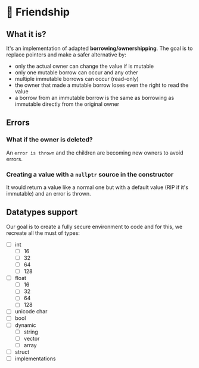 # 🌈 Friendship

## What it is?

It's an implementation of adapted **borrowing/ownershipping**. The goal is to replace pointers and make a safer alternative by:

- only the actual owner can change the value if is mutable
- only one mutable borrow can occur and any other
- multiple immutable borrows can occur (read-only)
- the owner that made a mutable borrow loses even the right to read the value
- a borrow from an immutable borrow is the same as borrowing as immutable directly from the original owner

## Errors

### What if the owner is deleted?
An `error is thrown` and the children are becoming new owners to avoid errors.

### Creating a value with a `nullptr` source in the constructor
It would return a value like a normal one but with a default value (RIP if it's immutable) and an error is thrown. 

## Datatypes support

Our goal is to create a fully secure environment to code and for this, we recreate all the must of types:

- [ ] int 
  - [ ] 16
  - [ ] 32
  - [ ] 64
  - [ ] 128
- [ ] float 
  - [ ] 16
  - [ ] 32
  - [ ] 64
  - [ ] 128
- [ ] unicode char
- [ ] bool
- [ ] dynamic
  - [ ] string
  - [ ] vector
  - [ ] array
- [ ] struct
- [ ] implementations
